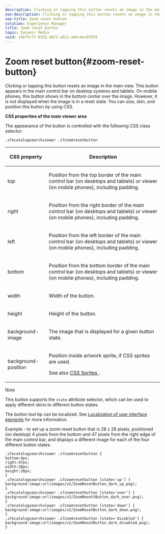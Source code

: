```yaml
---
description: Clicking or tapping this button resets an image in the main view. This button appears in the main control bar on desktop systems and tablets. On mobile phones, this button shows in the bottom center over the image. However, it is not displayed when the image is in a reset state. You can size, skin, and position this button by using CSS.
seo-description: Clicking or tapping this button resets an image in the main view. This button appears in the main control bar on desktop systems and tablets. On mobile phones, this button shows in the bottom center over the image. However, it is not displayed when the image is in a reset state. You can size, skin, and position this button by using CSS.
seo-title: Zoom reset button
solution: Experience Manager
title: Zoom reset button
topic: Dynamic Media
uuid: 19ef5c77-8352-4021-a022-adec6ecbf078
---
```


# Zoom reset button{#zoom-reset-button}

Clicking or tapping this button resets an image in the main view. This button appears in the main control bar on desktop systems and tablets. On mobile phones, this button shows in the bottom center over the image. However, it is not displayed when the image is in a reset state. You can size, skin, and position this button by using CSS.

<!--<a id="section_061E550C1C1D4DB2BD663A898895B38C"></a>-->

**CSS properties of the main viewer area**

The appearance of the button is controlled with the following CSS class selector:

`.s7ecatalogsearchviewer .s7zoomresetbutton`

<table id="table_94EE3F5BBE4547C0B4943471CEE7EDE4"> 
 <thead> 
  <tr> 
   <th colname="col1" class="entry"> <p> CSS property </p> </th> 
   <th colname="col2" class="entry"> <p>Description </p> </th> 
  </tr> 
 </thead>
 <tbody> 
  <tr> 
   <td colname="col1"> <p> <span class="codeph"> top </span> </p> </td> 
   <td colname="col2"> <p>Position from the top border of the main control bar (on desktops and tablets) or viewer (on mobile phones), including padding. </p> </td> 
  </tr> 
  <tr> 
   <td colname="col1"> <p> <span class="codeph"> right </span> </p> </td> 
   <td colname="col2"> <p>Position from the right border of the main control bar (on desktops and tablets) or viewer (on mobile phones), including padding. </p> </td> 
  </tr> 
  <tr> 
   <td colname="col1"> <p> <span class="codeph"> left </span> </p> </td> 
   <td colname="col2"> <p>Position from the left border of the main control bar (on desktops and tablets) or viewer (on mobile phones), including padding. </p> </td> 
  </tr> 
  <tr> 
   <td colname="col1"> <p> <span class="codeph"> bottom </span> </p> </td> 
   <td colname="col2"> <p>Position from the bottom border of the main control bar (on desktops and tablets) or viewer (on mobile phones), including padding. </p> </td> 
  </tr> 
  <tr> 
   <td colname="col1"> <p> <span class="codeph"> width </span> </p> </td> 
   <td colname="col2"> <p>Width of the button. </p> </td> 
  </tr> 
  <tr> 
   <td colname="col1"> <p> <span class="codeph"> height </span> </p> </td> 
   <td colname="col2"> <p>Height of the button. </p> </td> 
  </tr> 
  <tr> 
   <td colname="col1"> <p> <span class="codeph"> background-image </span> </p> </td> 
   <td colname="col2"> <p>The image that is displayed for a given button state. </p> </td> 
  </tr> 
  <tr> 
   <td colname="col1"> <p> <span class="codeph"> background-position </span> </p> </td> 
   <td colname="col2"> <p> Position inside artwork sprite, if CSS sprites are used. </p> <p>See also <a href="../../../c-html5-s7-aem-asset-viewers/c-html5-ecatsearch-viewer-about/c-html5-ecatsearch-viewer-customizingviewer/c-html5-ecatsearch-viewer-customizingviewer.md#section-9d570f95eb2443aca74c1b02f6e89aff" format="dita" scope="local"> CSS Sprites </a>. </p> </td> 
  </tr> 
 </tbody> 
</table>

>[!NOTE]
>
>This button supports the `state` attribute selector, which can be used to apply different skins to different button states.

The button tool tip can be localized. See [Localization of user interface elements](../../../c-html5-s7-aem-asset-viewers/c-html5-ecatsearch-viewer-about/c-html5-ecatsearch-viewer-localization.md#concept-cbfc39344c494eb7b9f6a272cff0cc74) for more information.

Example - to set up a zoom reset button that is 28 x 28 pixels, positioned (on desktop) 4 pixels from the bottom and 47 pixels from the right edge of the main control bar, and displays a different image for each of the four different button states.

```
.s7ecatalogsearchviewer .s7zoomresetbutton { 
bottom:4px; 
right:47px; 
width:28px; 
height:28px; 
} 
.s7ecatalogsearchviewer .s7zoomresetbutton [state='up'] { 
background-image:url(images/v2/ZoomResetButton_dark_up.png); 
} 
.s7ecatalogsearchviewer .s7zoomresetbutton [state='over'] {  
background-image:url(images/v2/ZoomResettButton_dark_over.png); 
} 
.s7ecatalogsearchviewer .s7zoomresetbutton [state='down'] {  
background-image:url(images/v2/ZoomResetButton_dark_down.png); 
} 
.s7ecatalogsearchviewer .s7zoomresetbutton [state='disabled'] { 
background-image:url(images/v2/ZoomResetButton_dark_disabled.png); 
}
```

